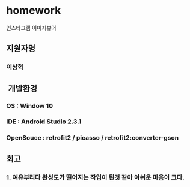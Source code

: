 # homework

인스타그램 이미지뷰어

## 지원자명
### 이상혁
##  개발환경
### OS : Window 10
### IDE : Android Studio 2.3.1
### OpenSouce : retrofit2 / picasso / retrofit2:converter-gson
## 회고
### 1. 여유부리다 완성도가 떨어지는 작업이 된것 같아 아쉬운 마음이 크다.

